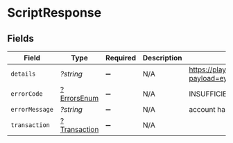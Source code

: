 # ScriptResponse


## Fields

| Field                                                                                        | Type                                                                                         | Required                                                                                     | Description                                                                                  | Example                                                                                      |
| -------------------------------------------------------------------------------------------- | -------------------------------------------------------------------------------------------- | -------------------------------------------------------------------------------------------- | -------------------------------------------------------------------------------------------- | -------------------------------------------------------------------------------------------- |
| `details`                                                                                    | *?string*                                                                                    | :heavy_minus_sign:                                                                           | N/A                                                                                          | https://play.numscript.org/?payload=eyJlcnJvciI6ImFjY291bnQgaGFkIGluc3VmZmljaWVudCBmdW5kcyJ9 |
| `errorCode`                                                                                  | [?ErrorsEnum](../../models/shared/ErrorsEnum.md)                                             | :heavy_minus_sign:                                                                           | N/A                                                                                          | INSUFFICIENT_FUND                                                                            |
| `errorMessage`                                                                               | *?string*                                                                                    | :heavy_minus_sign:                                                                           | N/A                                                                                          | account had insufficient funds                                                               |
| `transaction`                                                                                | [?Transaction](../../models/shared/Transaction.md)                                           | :heavy_minus_sign:                                                                           | N/A                                                                                          |                                                                                              |